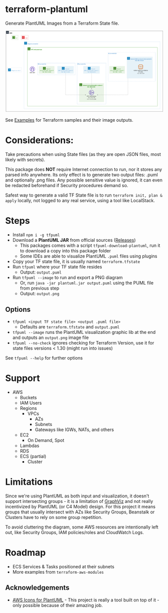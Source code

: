 # terraform-plantuml

Generate PlantUML Images from a Terraform State file.

![futurice_terraform_examples_aws_vpc_msk.png](gallery%2Ffuturice_terraform_examples_aws_vpc_msk.png)

See [Examples](/examples) for Terraform samples and their image outputs.

# Considerations:

Take precautions when using State files (as they are open JSON files, most likely with secrets).

This package does **NOT** require Internet connection to run, nor it stores any parsed info anywhere. Its only effect is to generate two output files: .puml and optionally .png files. Any possible sensitive value is ignored, it can even be redacted beforehand if Security procedures demand so.

Safest way to generate a valid TF State file is to run `terraform init, plan & apply` locally, not logged to any real service, using a tool like LocalStack.

# Steps

- Install `npm i -g tfpuml`
- Download a **PlantUML JAR** from official sources ([Releases](https://github.com/plantuml/plantuml/releases))
  - This packages comes with a script `tfpuml-download-plantuml`, run it to download a copy into this package folder 
  - Some IDEs are able to visualize PlantUML `.puml` files using plugins
- Copy your TF state file, it is usually named `terraform.tfstate`
- Run `tfpuml` where your TF state file resides
  - Output: `output.puml`
- Run `tfpuml --image` to run and export a PNG diagram
  - Or, run `java -jar plantuml.jar output.puml` using the PUML file from previous step
  - Output: `output.png`


## Options

- `tfpuml <input TF state file> <output .puml file>`
  - Defaults are `terraform.tfstate` and `output.puml`
- `tfpuml --image` runs the PlantUML visualization graphic lib at the end and outputs an `output.png` image file
- `tfpuml --no-check` ignores checking for Terraform Version, use it for state files versions < 1.30 (might run into issues)

See `tfpuml --help` for further options

# Support

- AWS
  - Buckets
  - IAM Users
  - Regions
    - VPCs
      - AZs
      - Subnets
      - Gateways like IGWs, NATs, and others
  - EC2
    - On Demand, Spot
  - Lambdas
  - RDS
  - ECS (partial)
    - Cluster

# Limitations

Since we're using PlantUML as both input and visualization, it doesn't support intersecting groups - it is a limitation of [GraphViz](https://stackoverflow.com/questions/49241869/graphviz-intersecting-but-non-recursive-clusters/62467700) and not really incentivized by PlantUML (or C4 Model) design. For this project it means groups that usually intersect with AZs like Security Groups, Beanstalk or Clusters have to rely on some group repetition. 

To avoid cluttering the diagram, some AWS resources are intentionally left out, like Security Groups, IAM policies/roles and CloudWatch Logs.

# Roadmap

- ECS Services & Tasks positioned at their subnets
- More examples from `terraform-aws-modules`

## Acknowledgements

- [AWS Icons for PlantUML](https://github.com/awslabs/aws-icons-for-plantuml) - This project is really a tool built on top of it - only possible because of their amazing job.
